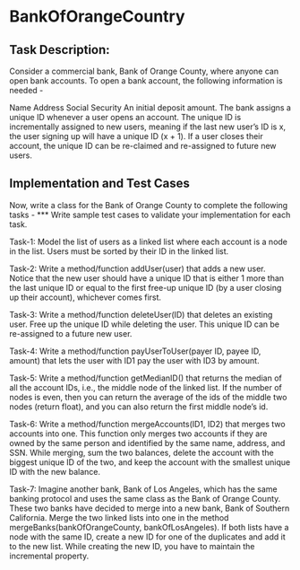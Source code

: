 # BankOfOrangeCountry

## Task Description:

Consider a commercial bank, Bank of Orange County, where anyone can open bank accounts. To open a bank account, the following information is needed - 

Name 
Address
Social Security
An initial deposit amount. 
The bank assigns a unique ID whenever a user opens an account. The unique ID is incrementally assigned to new users, meaning if the last new user’s ID is x, the user signing up will have a unique ID (x + 1). If a user closes their account, the unique ID can be re-claimed and re-assigned to future new users. 

## Implementation and Test Cases
Now, write a class for the Bank of Orange County to complete the following tasks - 
*** Write sample test cases to validate your implementation for each task.

Task-1: Model the list of users as a linked list where each account is a node in the list. Users must be sorted by their ID in the linked list. 

Task-2: Write a method/function addUser(user) that adds a new user. Notice that the new user should have a unique ID that is either 1 more than the last unique ID or equal to the first free-up unique ID (by a user closing up their account), whichever comes first.

Task-3: Write a method/function deleteUser(ID) that deletes an existing user. Free up the unique ID while deleting the user. This unique ID can be re-assigned to a future new user.

Task-4: Write a method/function payUserToUser(payer ID, payee ID, amount) that lets the user with ID1 pay the user with ID3 by amount.

Task-5: Write a method/function getMedianID() that returns the median of all the account IDs, i.e., the middle node of the linked list. If the number of nodes is even, then you can return the average of the ids of the middle two nodes (return float), and you can also return the first middle node’s id.

Task-6: Write a method/function mergeAccounts(ID1, ID2) that merges two accounts into one. This function only merges two accounts if they are owned by the same person and identified by the same name, address, and SSN. While merging, sum the two balances, delete the account with the biggest unique ID of the two, and keep the account with the smallest unique ID with the new balance.

Task-7: Imagine another bank, Bank of Los Angeles, which has the same banking protocol and uses the same class as the Bank of Orange County. These two banks have decided to merge into a new bank, Bank of Southern California. Merge the two linked lists into one in the method mergeBanks(bankOfOrangeCounty, bankOfLosAngeles). If both lists have a node with the same ID, create a new ID for one of the duplicates and add it to the new list. While creating the new ID, you have to maintain the incremental property.
